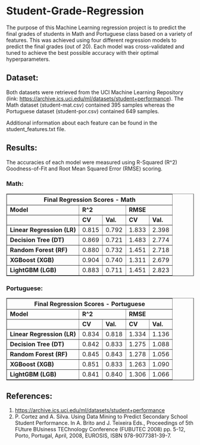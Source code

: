 # Student-Grade-Regression

The purpose of this Machine Learning regression project is to predict the final grades of students in Math and Portuguese class based on a variety of features. This was achieved using four different regression models to predict the final grades (out of 20). Each model was cross-validated and tuned to achieve the best possible accuracy with their optimal hyperparameters.

## Dataset:

Both datasets were retrieved from the UCI Machine Learning Repository (link: https://archive.ics.uci.edu/ml/datasets/student+performance). The Math dataset (student-mat.csv) contained 395 samples whereas the Portuguese dataset (student-por.csv) contained 649 samples.

Additional information about each feature can be found in the student_features.txt file.

## Results:

The accuracies of each model were measured using R-Squared (R^2) Goodness-of-Fit and Root Mean Squared Error (RMSE) scoring.

### Math:

<table border = "1">
  <thead>
    <th colspan = "5">Final Regression Scores - Math</th>
  </thead>
  <tbody>
    <tr>
      <td><b>Model</b></td>
      <td colspan='2'><b>R^2</b></td>
      <td colspan='2'><b>RMSE</b></td>
    </tr>
    <tr>
      <td><b></b></td>
      <td><b>CV</b></td>
      <td><b>Val.</b></td>
      <td><b>CV</b></td>
      <td><b>Val.</b></td>
    </tr>
    <tr>
      <td><b>Linear Regression (LR)</b></td>
      <td>0.815</td>
      <td>0.792</td>
      <td>1.833</td>
      <td>2.398</td>
    </tr>
    <tr>
      <td><b>Decision Tree (DT)</b></td>
      <td>0.869</td>
      <td>0.721</td>
      <td>1.483</td>
      <td>2.774</td>
    </tr>
    <tr>
      <td><b>Random Forest (RF)</b></td>
      <td>0.880</td>
      <td>0.732</td>
      <td>1.451</td>
      <td>2.718</td>
    </tr>
    <tr>
      <td><b>XGBoost (XGB)</b></td>
      <td>0.904</td>
      <td>0.740</td>
      <td>1.311</td>
      <td>2.679</td>
    </tr>
    <tr>
      <td><b>LightGBM (LGB)</b></td>
      <td>0.883</td>
      <td>0.711</td>
      <td>1.451</td>
      <td>2.823</td>
    </tr>
  </tbody>
</table>

### Portuguese:

<table border = "1">
  <thead>
    <th colspan = "5">Final Regression Scores - Portuguese </th>
  </thead>
  <tbody>
    <tr>
      <td><b>Model</b></td>
      <td colspan = "2"><b>R^2</b></td>
      <td colspan = "2"><b>RMSE</b></td>
    </tr>
    <tr>
      <td><b></b></td>
      <td><b>CV</b></td>
      <td><b>Val.</b></td>
      <td><b>CV</b></td>
      <td><b>Val.</b></td>
    </tr>
    <tr>
      <td><b>Linear Regression (LR)</b></td>
      <td>0.834</td>
      <td>0.818</td>
      <td>1.334</td>
      <td>1.136</td>
    </tr>
    <tr>
      <td><b>Decision Tree (DT)</b></td>
      <td>0.842</td>
      <td>0.833</td>
      <td>1.275</td>
      <td>1.088</td>
    </tr>
    <tr>
      <td><b>Random Forest (RF)</b></td>
      <td>0.845</td>
      <td>0.843</td>
      <td>1.278</td>
      <td>1.056</td>
    </tr>
    <tr>
      <td><b>XGBoost (XGB)</b></td>
      <td>0.851</td>
      <td>0.833</td>
      <td>1.263</td>
      <td>1.090</td>
    </tr>
    <tr>
      <td><b>LightGBM (LGB)</b></td>
      <td>0.841</td>
      <td>0.840</td>
      <td>1.306</td>
      <td>1.066</td>
    </tr>
  </tbody>
</table>

## References:

1. https://archive.ics.uci.edu/ml/datasets/student+performance
2. P. Cortez and A. Silva. Using Data Mining to Predict Secondary School Student Performance. In A. Brito and J. Teixeira Eds., Proceedings of 5th FUture BUsiness TEChnology Conference (FUBUTEC 2008) pp. 5-12, Porto, Portugal, April, 2008, EUROSIS, ISBN 978-9077381-39-7.
